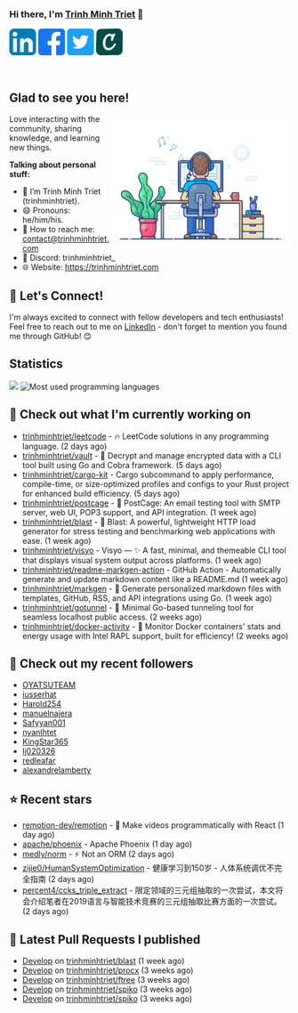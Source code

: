 ### Hi there, I'm <a href="https://trinhminhtriet.com" target="_blank" title="Trinh Minh Triet">Trinh Minh Triet</a> 👋

[![trinhminhtriet's LinkedIn Profile](images/linkedin.png)](https://linkedin.com/in/triet-trinh)
[![trinhminhtriet's Facebook Profile](images/facebook.png)](https://www.facebook.com/trinhminhtriet)
[![trinhminhtriet's X Profile](images/twitter.png)](https://x.com/trinhminhtriet)
[![trinhminhtriet's Credly Profile](images/credly.png)](https://www.credly.com/users/trinhminhtriet)

</br>

## Glad to see you here!

<img align="right" alt="Trinh Minh Triet" src="images/coding.gif" width="320px" />

Love interacting with the community, sharing knowledge, and learning new things.

**Talking about personal stuff:**

- 👨 I’m Trinh Minh Triet (trinhminhtriet).
- 😄 Pronouns: he/him/his.
- 📧 How to reach me: contact@trinhminhtriet.com
- 💬 Discord: trinhminhtriet_
- 🌐 Website: https://trinhminhtriet.com

## 🤝 Let's Connect! 

I'm always excited to connect with fellow developers and tech enthusiasts! 
Feel free to reach out to me on [LinkedIn](https://linkedin.com/in/triet-trinh) - don't forget to mention you found me through GitHub! 😊

## Statistics

<img src="https://github-profile-summary-cards.vercel.app/api/cards/profile-details?username=trinhminhtriet&theme=github_dark" />
<img src="https://github-readme-stats.vercel.app/api/top-langs/?username=trinhminhtriet&theme=default&show_icons=true&hide_border=true&layout=compact" alt="Most used programming languages" />

## 👷 Check out what I'm currently working on

- [trinhminhtriet/leetcode](https://github.com/trinhminhtriet/leetcode) - 🔥 LeetCode solutions in any programming language. (2 days ago)
- [trinhminhtriet/vault](https://github.com/trinhminhtriet/vault) - 🔐 Decrypt and manage encrypted data with a CLI tool built using Go and Cobra framework. (5 days ago)
- [trinhminhtriet/cargo-kit](https://github.com/trinhminhtriet/cargo-kit) - Cargo subcommand to apply performance, compile-time, or size-optimized profiles and configs to your Rust project for enhanced build efficiency. (5 days ago)
- [trinhminhtriet/postcage](https://github.com/trinhminhtriet/postcage) - 📧 PostCage: An email testing tool with SMTP server, web UI, POP3 support, and API integration. (1 week ago)
- [trinhminhtriet/blast](https://github.com/trinhminhtriet/blast) - 🚀 Blast: A powerful, lightweight HTTP load generator for stress testing and benchmarking web applications with ease. (1 week ago)
- [trinhminhtriet/visyo](https://github.com/trinhminhtriet/visyo) - Visyo — ✨ A fast, minimal, and themeable CLI tool that displays visual system output across platforms. (1 week ago)
- [trinhminhtriet/readme-markgen-action](https://github.com/trinhminhtriet/readme-markgen-action) - GitHub Action - Automatically generate and update markdown content like a README.md (1 week ago)
- [trinhminhtriet/markgen](https://github.com/trinhminhtriet/markgen) - 📜 Generate personalized markdown files with templates, GitHub, RSS, and API integrations using Go. (1 week ago)
- [trinhminhtriet/gotunnel](https://github.com/trinhminhtriet/gotunnel) - 🚀 Minimal Go-based tunneling tool for seamless localhost public access. (2 weeks ago)
- [trinhminhtriet/docker-activity](https://github.com/trinhminhtriet/docker-activity) - 🚀 Monitor Docker containers' stats and energy usage with Intel RAPL support, built for efficiency! (2 weeks ago)

## 👯 Check out my recent followers

- [OYATSUTEAM](https://github.com/OYATSUTEAM)
- [iusserhat](https://github.com/iusserhat)
- [Harold254](https://github.com/Harold254)
- [manuelnajera](https://github.com/manuelnajera)
- [Safyyan001](https://github.com/Safyyan001)
- [nyanlhtet](https://github.com/nyanlhtet)
- [KingStar365](https://github.com/KingStar365)
- [lj020326](https://github.com/lj020326)
- [redleafar](https://github.com/redleafar)
- [alexandrelamberty](https://github.com/alexandrelamberty)

## ⭐ Recent stars

- [remotion-dev/remotion](https://github.com/remotion-dev/remotion) - 🎥      Make videos programmatically with React (1 day ago)
- [apache/phoenix](https://github.com/apache/phoenix) - Apache Phoenix (1 day ago)
- [medly/norm](https://github.com/medly/norm) - ⚡ Not an ORM (2 days ago)
- [zijie0/HumanSystemOptimization](https://github.com/zijie0/HumanSystemOptimization) - 健康学习到150岁 - 人体系统调优不完全指南 (2 days ago)
- [percent4/ccks_triple_extract](https://github.com/percent4/ccks_triple_extract) - 限定领域的三元组抽取的一次尝试，本文将会介绍笔者在2019语言与智能技术竞赛的三元组抽取比赛方面的一次尝试。 (2 days ago)

## 🔨 Latest Pull Requests I published

- [Develop](https://github.com/trinhminhtriet/blast/pull/13) on [trinhminhtriet/blast](https://github.com/trinhminhtriet/blast) (1 week ago)
- [Develop](https://github.com/trinhminhtriet/procx/pull/24) on [trinhminhtriet/procx](https://github.com/trinhminhtriet/procx) (3 weeks ago)
- [Develop](https://github.com/trinhminhtriet/ftree/pull/8) on [trinhminhtriet/ftree](https://github.com/trinhminhtriet/ftree) (3 weeks ago)
- [Develop](https://github.com/trinhminhtriet/spiko/pull/13) on [trinhminhtriet/spiko](https://github.com/trinhminhtriet/spiko) (3 weeks ago)
- [Develop](https://github.com/trinhminhtriet/spiko/pull/12) on [trinhminhtriet/spiko](https://github.com/trinhminhtriet/spiko) (3 weeks ago)